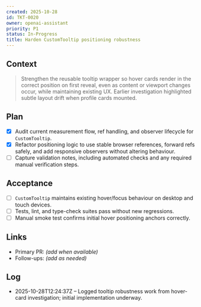 ```yaml
---
created: 2025-10-28
id: TKT-0020
owner: openai-assistant
priority: P1
status: In-Progress
title: Harden CustomTooltip positioning robustness
---
```


## Context

> Strengthen the reusable tooltip wrapper so hover cards render in the correct position on first reveal, even as content or viewport changes occur, while maintaining existing UX. Earlier investigation highlighted subtle layout drift when profile cards mounted.

## Plan

- [x] Audit current measurement flow, ref handling, and observer lifecycle for `CustomTooltip`.
- [x] Refactor positioning logic to use stable browser references, forward refs safely, and add responsive observers without altering behaviour.
- [ ] Capture validation notes, including automated checks and any required manual verification steps.

## Acceptance

- [ ] `CustomTooltip` maintains existing hover/focus behaviour on desktop and touch devices.
- [ ] Tests, lint, and type-check suites pass without new regressions.
- [ ] Manual smoke test confirms initial hover positioning anchors correctly.

## Links

- Primary PR: _(add when available)_
- Follow-ups: _(add as needed)_

## Log

- 2025-10-28T12:24:37Z – Logged tooltip robustness work from hover-card investigation; initial implementation underway.
